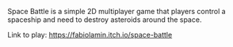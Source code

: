 Space Battle is a simple 2D multiplayer game that players control a spaceship and need to destroy asteroids around the space.

Link to play: https://fabiolamin.itch.io/space-battle
